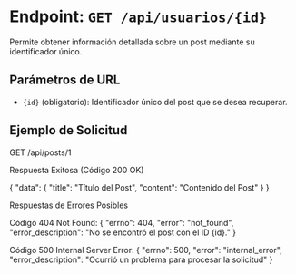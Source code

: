 # Endpoint: `GET /api/usuarios/{id}`

Permite obtener información detallada sobre un post mediante su identificador único.

## Parámetros de URL
- `{id}` (obligatorio): Identificador único del post que se desea recuperar.

## Ejemplo de Solicitud
GET /api/posts/1

Respuesta Exitosa (Código 200 OK)

{
  "data": {
    "title": "Título del Post",
    "content": "Contenido del Post"
  }
}

Respuestas de Errores Posibles

Código 404 Not Found:
{
  "errno": 404,
  "error": "not_found",
  "error_description": "No se encontró el post con el ID {id}."
}

Código 500 Internal Server Error:
{
  "errno": 500,
  "error": "internal_error",
  "error_description": "Ocurrió un problema para procesar la solicitud"
}
